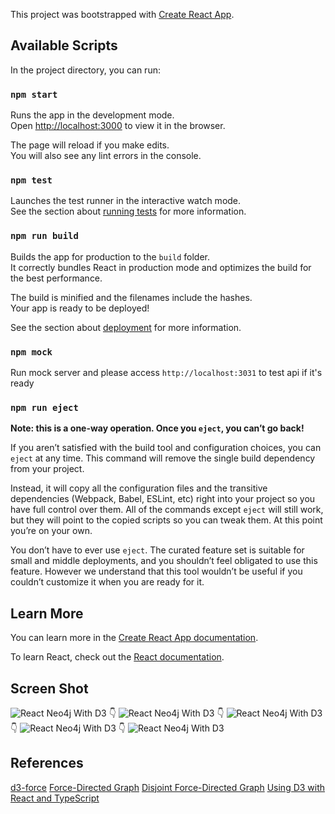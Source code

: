 This project was bootstrapped with [Create React App](https://github.com/facebook/create-react-app).

## Available Scripts

In the project directory, you can run:

### `npm start`

Runs the app in the development mode.<br>
Open [http://localhost:3000](http://localhost:3000) to view it in the browser.

The page will reload if you make edits.<br>
You will also see any lint errors in the console.

### `npm test`

Launches the test runner in the interactive watch mode.<br>
See the section about [running tests](https://facebook.github.io/create-react-app/docs/running-tests) for more information.

### `npm run build`

Builds the app for production to the `build` folder.<br>
It correctly bundles React in production mode and optimizes the build for the best performance.

The build is minified and the filenames include the hashes.<br>
Your app is ready to be deployed!

See the section about [deployment](https://facebook.github.io/create-react-app/docs/deployment) for more information.

### `npm mock`

Run mock server and please access `http://localhost:3031` to test api if it's ready

### `npm run eject`

**Note: this is a one-way operation. Once you `eject`, you can’t go back!**

If you aren’t satisfied with the build tool and configuration choices, you can `eject` at any time. This command will remove the single build dependency from your project.

Instead, it will copy all the configuration files and the transitive dependencies (Webpack, Babel, ESLint, etc) right into your project so you have full control over them. All of the commands except `eject` will still work, but they will point to the copied scripts so you can tweak them. At this point you’re on your own.

You don’t have to ever use `eject`. The curated feature set is suitable for small and middle deployments, and you shouldn’t feel obligated to use this feature. However we understand that this tool wouldn’t be useful if you couldn’t customize it when you are ready for it.

## Learn More

You can learn more in the [Create React App documentation](https://facebook.github.io/create-react-app/docs/getting-started).

To learn React, check out the [React documentation](https://reactjs.org/).

## Screen Shot

![React Neo4j With D3](https://github.com/chachaxw/react-neo4j/blob/master/public/screen-shot.png)
👇
![React Neo4j With D3](https://github.com/chachaxw/react-neo4j/blob/master/public/screen-shot1.png)
👇
![React Neo4j With D3](https://github.com/chachaxw/react-neo4j/blob/master/public/screen-shot2.png)
👇
![React Neo4j With D3](https://github.com/chachaxw/react-neo4j/blob/master/public/screen-shot3.png)
👇
![React Neo4j With D3](https://github.com/chachaxw/react-neo4j/blob/master/public/screen-shot4.png)

## References

[d3-force](https://github.com/d3/d3-force)
[Force-Directed Graph](https://observablehq.com/@d3/force-directed-graph)
[Disjoint Force-Directed Graph](https://observablehq.com/@d3/disjoint-force-directed-graph)
[Using D3 with React and TypeScript](https://spin.atomicobject.com/2017/07/20/d3-react-typescript/)
